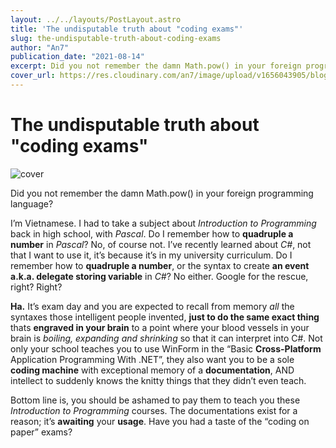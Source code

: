```yaml
---
layout: ../../layouts/PostLayout.astro
title: 'The undisputable truth about "coding exams"'
slug: the-undisputable-truth-about-coding-exams
author: "An7"
publication_date: "2021-08-14"
excerpt: Did you not remember the damn Math.pow() in your foreign programming language?
cover_url: https://res.cloudinary.com/an7/image/upload/v1656043905/blog/code_thalin.jpg
---
```


# The undisputable truth about "coding exams"

![cover](https://res.cloudinary.com/an7/image/upload/v1656043905/blog/code_thalin.jpg)

Did you not remember the damn Math.pow() in your foreign programming language?

I’m Vietnamese. I had to take a subject about _Introduction to Programming_ back
in high school, with _Pascal_. Do I remember how to **quadruple a number** in
_Pascal_? No, of course not. I’ve recently learned about _C#_, not that I want
to use it, it’s because it’s in my university curriculum. Do I remember how to
**quadruple a number**, or the syntax to create **an event a.k.a. delegate
storing variable** in _C#_? No either. Google for the rescue, right? Right?

**Ha.** It’s exam day and you are expected to recall from memory _all_ the
syntaxes those intelligent people invented, **just to do the same exact thing**
thats **engraved in your brain** to a point where your blood vessels in your
brain is _boiling, expanding and shrinking_ so that it can interpret into C#.
Not only your school teaches you to use WinForm in the “Basic **Cross-Platform**
Application Programming With .NET”, they also want you to be a sole **coding
machine** with exceptional memory of a **documentation**, AND intellect to
suddenly knows the knitty things that they didn’t even teach.

Bottom line is, you should be ashamed to pay them to teach you these
_Introduction to Programming_ courses. The documentations exist for a reason;
it’s **awaiting** your **usage**. Have you had a taste of the “coding on paper”
exams?
